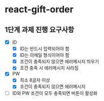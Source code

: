 # react-gift-order

## 1단계 과제 진행 요구사항

- [x] ID
  - [x] ID는 반드시 입력되어야 함
  - [x] ID는 이메일 형식이어야 함
  - [x] 조건이 충족되지 않으면 에러메시지 띄우기
  - [x] 조건 충족 시 에러메시지 사라짐
- [x] PW
  - [x] 최소 8글자 이상
  - [x] 조건이 충족되지 않으면 에러메시지
- [ ] ID와 PW 조건이 모두 충족되면 버튼이 활성화
